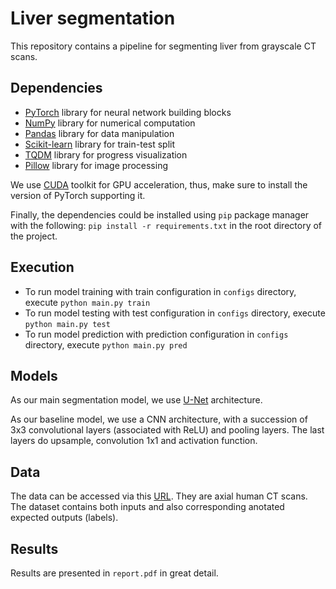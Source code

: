 # Liver segmentation
This repository contains a pipeline for segmenting liver from grayscale CT scans.

## Dependencies
- [PyTorch](https://pytorch.org/) library for neural network building blocks
- [NumPy](https://numpy.org/doc/) library for numerical computation
- [Pandas](https://pandas.pydata.org/docs/) library for data manipulation
- [Scikit-learn](https://scikit-learn.org/) library for train-test split
- [TQDM](https://tqdm.github.io/) library for progress visualization
- [Pillow](https://pillow.readthedocs.io/en/stable/) library for image processing

We use [CUDA](https://developer.nvidia.com/cuda-toolkit) toolkit for GPU acceleration, thus, make sure to install the version of PyTorch supporting it.

Finally, the dependencies could be installed using `pip` package manager with the following: `pip install -r requirements.txt` in the root directory of the project.

## Execution
- To run model training with train configuration in `configs` directory, execute `python main.py train`
- To run model testing with test configuration in `configs` directory, execute `python main.py test`
- To run model prediction with prediction configuration in `configs` directory, execute `python main.py pred`

## Models
As our main segmentation model, we use [U-Net](https://arxiv.org/abs/1505.04597) architecture.

As our baseline model, we use a CNN architecture, with a succession of 3x3 convolutional layers (associated with ReLU) and pooling layers. The last layers do upsample, convolution 1x1 and activation function.

## Data
The data can be accessed via this [URL](https://drive.google.com/file/d/1nQ6Sh_Y8rbP_m6j2xUb7zvSV0-XY2d9c/view). They are axial human CT scans. The dataset contains both inputs and also corresponding anotated expected outputs (labels).

## Results
Results are presented in `report.pdf` in great detail.
